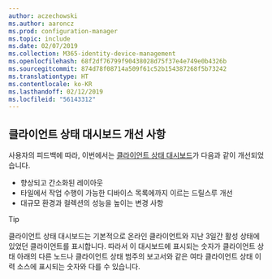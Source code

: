 ```yaml
---
author: aczechowski
ms.author: aaroncz
ms.prod: configuration-manager
ms.topic: include
ms.date: 02/07/2019
ms.collection: M365-identity-device-management
ms.openlocfilehash: 68f2df76799f90438028d75f37e4e749e0b4326b
ms.sourcegitcommit: 874d78f08714a509f61c52b154387268f5b73242
ms.translationtype: HT
ms.contentlocale: ko-KR
ms.lasthandoff: 02/12/2019
ms.locfileid: "56143312"
---
```

## <a name="bkmk_health"></a> 클라이언트 상태 대시보드 개선 사항
<!--3599209-->

사용자의 피드백에 따라, 이번에서는 [클라이언트 상태 대시보드](/sccm/core/get-started/2019/technical-preview-1901#bkmk_health)가 다음과 같이 개선되었습니다.

- 향상되고 간소화된 레이아웃
- 타일에서 작업 수행이 가능한 디바이스 목록에까지 이르는 드릴스루 개선
- 대규모 환경과 컬렉션의 성능을 높이는 변경 사항 

> [!Tip]  
> 클라이언트 상태 대시보드는 기본적으로 온라인 클라이언트와 지난 3일간 활성 상태에 있었던 클라이언트를 표시합니다. 따라서 이 대시보드에 표시되는 숫자가 클라이언트 상태 아래의 다른 노드나 클라이언트 상태 범주의 보고서와 같은 여타 클라이언트 상태 이력 소스에 표시되는 숫자와 다를 수 있습니다. 

